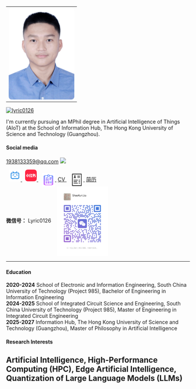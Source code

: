 <!-- 添加头像在右侧浮动显示 -->
<table align="right">
<tr>
  <td style="vertical-align: middle;">
    <img src="static/assets/img/photo.png" width="180" style="border-radius: 8px;">
  </td>
</tr>
</table>

[![lyric0126](https://img.shields.io/badge/lyric0126-github-blue?logo=github)](https://github.com/lyric0126)

I'm currently pursuing an MPhil degree in Artificial 
Intelligence of Things (AIoT) at the School of Information Hub, 
The Hong Kong University of Science and Technology (Guangzhou).

#### Social media
1938133359@qq.com
<a href="https://v.douyin.com/pMJp7OYCM9k/" target="_blank" title="抖音">
  <img src="https://img.icons8.com/color/48/000000/tiktok--v1.png" width="32"/>
</a>
<!-- 本地 bilibili 图标 -->
<a href="https://b23.tv/iPn9WRK" target="_blank" title="哔哩哔哩" style="margin-left:8px;">
  <img src="static/assets/img/icons8-bilibili-50.png" width="32"/>
</a>

<!-- 本地小红书图标 -->
<a href="https://www.xiaohongshu.com/user/profile/6444f0950000000029011e8b" target="_blank" title="小红书" style="margin-left:8px;">
  <img src="static/assets/img/xiaohongshu.png" width="32"/>
</a>

<a href="static/assets/img/CV.pdf" target="_blank" title="点击查看我的CV" style="margin-left:10px;">
  <img src="static/assets/img/icons8-resume-50-2.png" alt="CV" width="36" style="vertical-align:middle;">
  <span style="margin-left:4px; font-size: 1em;">CV</span>
</a>
<a href="static/assets/img/jianli.pdf" target="_blank" title="点击查看我的简历" style="margin-left:10px;">
  <img src="static/assets/img/icons8-resume-50.png" width="36" alt="简历" style="vertical-align:middle;">
  <span style="margin-left:4px; font-size: 1em;">简历</span>
</a>

<br>
<strong>微信号：</strong> Lyric0126
<img src="static/assets/img/wechat_qr.png" alt="微信二维码" width="140" style="vertical-align: middle; margin-left: 12px;">

---

#### Education
<strong>2020-2024</strong> School of Electronic and Information Engineering, South China University of Technology (Project 985), Bachelor of Engineering in Information Engineering</strong>  
<strong>2024-2025</strong> School of Integrated Circuit Science and Engineering, South China University of Technology (Project 985), Master of Engineering in Integrated Circuit Engineering</strong>  
<strong>2025-2027</strong> Information Hub, The Hong Kong University of Science and Technology (Guangzhou), Master of Philosophy in Artificial Intelligence</strong>  

#### Research Interests
Artificial Intelligence, High-Performance Computing (HPC), Edge Artificial Intelligence, Quantization of Large Language Models (LLMs)
---